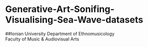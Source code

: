 # Generative-Art-Sonifing-Visualising-Sea-Wave-datasets  
##Ionian University
Department of Ethnomusicology  
Faculty of Music & Audiovisual Arts  
